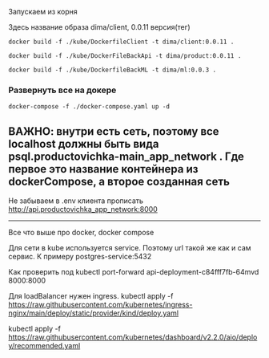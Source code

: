 Запускаем из корня

Здесь название образа dima/client, 0.0.11 версия(тег)
```shell
docker build -f ./kube/DockerfileClient -t dima/client:0.0.11 .
```

```shell
docker build -f ./kube/DockerFileBackApi -t dima/product:0.0.11 .
```

```shell
docker build -f ./kube/DockerfileBackML -t dima/ml:0.0.3 .
```

### Развернуть все на докере
```shell
docker-compose -f ./docker-compose.yaml up -d  
```

## ВАЖНО: внутри есть сеть, поэтому все localhost должны быть вида psql.productovichka-main_app_network . Где первое это название контейнера из dockerCompose, а второе созданная сеть

Не забываем в .env клиента прописать http://api.productovichka_app_network:8000


----
Все что выше про docker, docker compose

Для сети в kube используется service. Поэтому url такой же как и сам сервис. К примеру postgres-service:5432

Как проверить под
kubectl port-forward api-deployment-c84fff7fb-64mvd 8000:8000


Для loadBalancer нужен ingress.
kubectl apply -f https://raw.githubusercontent.com/kubernetes/ingress-nginx/main/deploy/static/provider/kind/deploy.yaml

kubectl apply -f https://raw.githubusercontent.com/kubernetes/dashboard/v2.2.0/aio/deploy/recommended.yaml